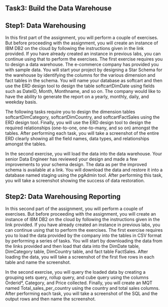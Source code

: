 ## Task3: Build the Data Warehouse

## Step1: Data Warehousing
In this first part of the assignment, you will perform a couple of exercises. But before proceeding with the assignment, you will create an instance of IBM DB2 on the cloud by following the instructions given in the link provided. If you have already created an instance in previous labs, you can continue using that to perform the exercises. The first exercise requires you to design a data warehouse. The e-commerce company has provided you with sample data. You will start your project by designing a Star Schema for the warehouse by identifying the columns for the various dimension and fact tables in the schema. You will name your database as softcart and then use the ERD design tool to design the table softcartDimDate using fields such as DateID, Month, Monthname, and so on. The company would like to have the ability to generate the report on a yearly, monthly, daily, and weekday basis.

The following tasks require you to design the dimension tables softcartDimCategory, softcartDimCountry, and softcartFactSales using the ERD design tool. Finally, you will use the ERD design tool to design the required relationships (one-to-one, one-to-many, and so on) amongst the tables. After performing each task, you will take a screenshot of the entire ERD clearly showing all the field names, data types, and relationships amongst the tables.

In the second exercise, you will load the data into the data warehouse. Your senior Data Engineer has reviewed your design and made a few improvements to your schema design. The data as per the improved schema is available at a link. You will download the data and restore it into a database named staging using the pgAdmin tool. After performing this task, you will take a screenshot showing the success of data restoration.

## Step2: Data Warehousing Reporting

In this second part of the assignment, you will perform a couple of exercises. But before proceeding with the assignment, you will create an instance of IBM DB2 on the cloud by following the instructions given in the link provided. If you have already created an instance in previous labs, you can continue using that to perform the exercises. The first exercise requires you to load the data provided by the company into the tables in CSV format by performing a series of tasks. You will start by downloading the data from the links provided and then load that data into the DimDate table, DimCategory table, DimCountry table, and fact table FactSales. After loading the data, you will take a screenshot of the first five rows in each table and name the screenshot.

In the second exercise, you will query the loaded data by creating a grouping sets query, rollup query, and cube query using the columns Orderid*, Category, and Price collected. Finally, you will create an MQT named Total_sales_per_country using the country and total sales columns. After performing each task, you will take a screenshot of the SQL and the output rows and then name the screenshot.
